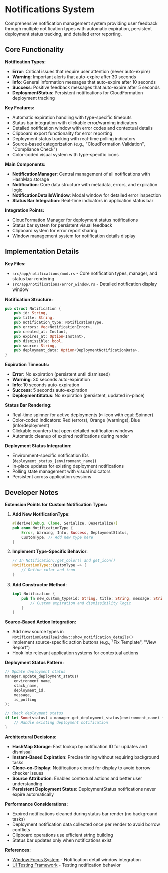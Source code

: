 # Notifications System

Comprehensive notification management system providing user feedback through multiple notification types with automatic expiration, persistent deployment status tracking, and detailed error reporting.

## Core Functionality

**Notification Types:**
- **Error**: Critical issues that require user attention (never auto-expire)
- **Warning**: Important alerts that auto-expire after 30 seconds
- **Info**: General information messages that auto-expire after 10 seconds
- **Success**: Positive feedback messages that auto-expire after 5 seconds
- **DeploymentStatus**: Persistent notifications for CloudFormation deployment tracking

**Key Features:**
- Automatic expiration handling with type-specific timeouts
- Status bar integration with clickable error/warning indicators
- Detailed notification window with error codes and contextual details
- Clipboard export functionality for error reporting
- Deployment status tracking with real-time polling indicators
- Source-based categorization (e.g., "CloudFormation Validation", "Compliance Check")
- Color-coded visual system with type-specific icons

**Main Components:**
- **NotificationManager**: Central management of all notifications with HashMap storage
- **Notification**: Core data structure with metadata, errors, and expiration logic
- **NotificationDetailsWindow**: Modal window for detailed error inspection
- **Status Bar Integration**: Real-time indicators in application status bar

**Integration Points:**
- CloudFormation Manager for deployment status notifications
- Status bar system for persistent visual feedback
- Clipboard system for error report sharing
- Window management system for notification details display

## Implementation Details

**Key Files:**
- `src/app/notifications/mod.rs` - Core notification types, manager, and status bar rendering
- `src/app/notifications/error_window.rs` - Detailed notification display window

**Notification Structure:**
```rust
pub struct Notification {
    pub id: String,
    pub title: String,
    pub notification_type: NotificationType,
    pub errors: Vec<NotificationError>,
    pub created_at: Instant,
    pub expires_at: Option<Instant>,
    pub dismissible: bool,
    pub source: String,
    pub deployment_data: Option<DeploymentNotificationData>,
}
```

**Expiration Timeouts:**
- **Error**: No expiration (persistent until dismissed)
- **Warning**: 30 seconds auto-expiration
- **Info**: 10 seconds auto-expiration  
- **Success**: 5 seconds auto-expiration
- **DeploymentStatus**: No expiration (persistent, updated in-place)

**Status Bar Rendering:**
- Real-time spinner for active deployments (`⟳` icon with egui::Spinner)
- Color-coded indicators: Red (errors), Orange (warnings), Blue (info/deployment)
- Clickable counters that open detailed notification windows
- Automatic cleanup of expired notifications during render

**Deployment Status Integration:**
- Environment-specific notification IDs (`deployment_status_{environment_name}`)
- In-place updates for existing deployment notifications
- Polling state management with visual indicators
- Persistent across application sessions

## Developer Notes

**Extension Points for Custom Notification Types:**

1. **Add New NotificationType**:
   ```rust
   #[derive(Debug, Clone, Serialize, Deserialize)]
   pub enum NotificationType {
       Error, Warning, Info, Success, DeploymentStatus,
       CustomType, // Add new type here
   }
   ```

2. **Implement Type-Specific Behavior**:
   ```rust
   // In Notification::get_color() and get_icon()
   NotificationType::CustomType => {
       // Define color and icon
   }
   ```

3. **Add Constructor Method**:
   ```rust
   impl Notification {
       pub fn new_custom_type(id: String, title: String, message: String, source: String) -> Self {
           // Custom expiration and dismissibility logic
       }
   }
   ```

**Source-Based Action Integration:**
- Add new source types in `NotificationDetailsWindow::show_notification_details()`
- Implement source-specific action buttons (e.g., "Fix Template", "View Report")
- Hook into relevant application systems for contextual actions

**Deployment Status Pattern:**
```rust
// Update deployment status
manager.update_deployment_status(
    environment_name,
    stack_name,
    deployment_id,
    message,
    is_polling
);

// Check deployment status
if let Some(status) = manager.get_deployment_status(environment_name) {
    // Handle existing deployment notification
}
```

**Architectural Decisions:**
- **HashMap Storage**: Fast lookup by notification ID for updates and dismissal
- **Instant-Based Expiration**: Precise timing without requiring background tasks
- **Clone-on-Display**: Notifications cloned for display to avoid borrow checker issues
- **Source Attribution**: Enables contextual actions and better user understanding
- **Persistent Deployment Status**: DeploymentStatus notifications never expire automatically

**Performance Considerations:**
- Expired notifications cleaned during status bar render (no background tasks)
- Deployment notification data collected once per render to avoid borrow conflicts
- Clipboard operations use efficient string building
- Status bar updates only when notifications exist

**References:**
- [Window Focus System](window-focus-system.md) - Notification detail window integration
- [UI Testing Framework](ui-testing-framework.md) - Testing notification behavior